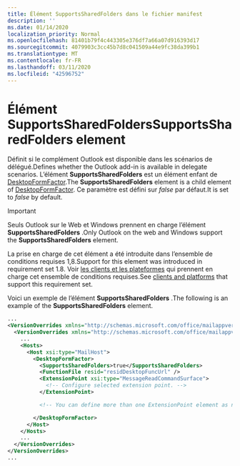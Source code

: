 ```yaml
---
title: Élément SupportsSharedFolders dans le fichier manifest
description: ''
ms.date: 01/14/2020
localization_priority: Normal
ms.openlocfilehash: 81401b79f4c443305e376df7a66a07d916393d17
ms.sourcegitcommit: 4079903c3cc45b7d8c041509a44e9fc38da399b1
ms.translationtype: MT
ms.contentlocale: fr-FR
ms.lasthandoff: 03/11/2020
ms.locfileid: "42596752"
---
```

# <a name="supportssharedfolders-element"></a><span data-ttu-id="bc419-102">Élément SupportsSharedFolders</span><span class="sxs-lookup"><span data-stu-id="bc419-102">SupportsSharedFolders element</span></span>

<span data-ttu-id="bc419-103">Définit si le complément Outlook est disponible dans les scénarios de délégué.</span><span class="sxs-lookup"><span data-stu-id="bc419-103">Defines whether the Outlook add-in is available in delegate scenarios.</span></span> <span data-ttu-id="bc419-104">L’élément **SupportsSharedFolders** est un élément enfant de [DesktopFormFactor](desktopformfactor.md).</span><span class="sxs-lookup"><span data-stu-id="bc419-104">The **SupportsSharedFolders** element is a child element of [DesktopFormFactor](desktopformfactor.md).</span></span> <span data-ttu-id="bc419-105">Ce paramètre est défini sur *false* par défaut.</span><span class="sxs-lookup"><span data-stu-id="bc419-105">It is set to *false* by default.</span></span>

> [!IMPORTANT]
> <span data-ttu-id="bc419-106">Seuls Outlook sur le Web et Windows prennent en charge l’élément **SupportsSharedFolders** .</span><span class="sxs-lookup"><span data-stu-id="bc419-106">Only Outlook on the web and Windows support the **SupportsSharedFolders** element.</span></span>
>
> <span data-ttu-id="bc419-107">La prise en charge de cet élément a été introduite dans l’ensemble de conditions requises 1,8.</span><span class="sxs-lookup"><span data-stu-id="bc419-107">Support for this element was introduced in requirement set 1.8.</span></span> <span data-ttu-id="bc419-108">Voir [les clients et les plateformes](../../reference/requirement-sets/outlook-api-requirement-sets.md#requirement-sets-supported-by-exchange-servers-and-outlook-clients) qui prennent en charge cet ensemble de conditions requises.</span><span class="sxs-lookup"><span data-stu-id="bc419-108">See [clients and platforms](../../reference/requirement-sets/outlook-api-requirement-sets.md#requirement-sets-supported-by-exchange-servers-and-outlook-clients) that support this requirement set.</span></span>

<span data-ttu-id="bc419-109">Voici un exemple de l’élément **SupportsSharedFolders** .</span><span class="sxs-lookup"><span data-stu-id="bc419-109">The following is an example of the **SupportsSharedFolders** element.</span></span>

```XML
...
<VersionOverrides xmlns="http://schemas.microsoft.com/office/mailappversionoverrides" xsi:type="VersionOverridesV1_0">
  <VersionOverrides xmlns="http://schemas.microsoft.com/office/mailappversionoverrides/1.1" xsi:type="VersionOverridesV1_1">
    ...
    <Hosts>
      <Host xsi:type="MailHost">
        <DesktopFormFactor>
          <SupportsSharedFolders>true</SupportsSharedFolders>
          <FunctionFile resid="residDesktopFuncUrl" />
          <ExtensionPoint xsi:type="MessageReadCommandSurface">
            <!-- Configure selected extension point. -->
          </ExtensionPoint>

          <!-- You can define more than one ExtensionPoint element as needed. -->

        </DesktopFormFactor>
      </Host>
    </Hosts>
    ...
  </VersionOverrides>
</VersionOverrides>
...
```
